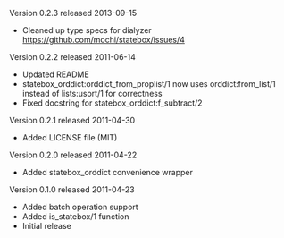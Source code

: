 Version 0.2.3 released 2013-09-15

* Cleaned up type specs for dialyzer
  https://github.com/mochi/statebox/issues/4

Version 0.2.2 released 2011-06-14

* Updated README
* statebox_orddict:orddict_from_proplist/1 now uses
  orddict:from_list/1 instead of lists:usort/1 for correctness
* Fixed docstring for statebox_orddict:f_subtract/2

Version 0.2.1 released 2011-04-30

* Added LICENSE file (MIT)

Version 0.2.0 released 2011-04-22

* Added statebox_orddict convenience wrapper

Version 0.1.0 released 2011-04-23

* Added batch operation support
* Added is_statebox/1 function
* Initial release
